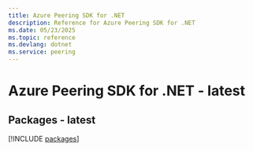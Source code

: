 ```yaml
---
title: Azure Peering SDK for .NET
description: Reference for Azure Peering SDK for .NET
ms.date: 05/23/2025
ms.topic: reference
ms.devlang: dotnet
ms.service: peering
---
```

# Azure Peering SDK for .NET - latest
## Packages - latest
[!INCLUDE [packages](peering-index.md)]